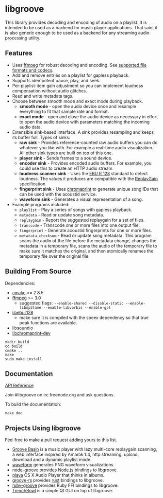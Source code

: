 # libgroove

This library provides decoding and encoding of audio on a playlist. It is
intended to be used as a backend for music player applications. That said, it is
also generic enough to be used as a backend for any streaming audio processing
utility.

## Features

* Uses [ffmpeg](http://ffmpeg.org/) for robust decoding and encoding. See
  [supported file formats and codecs](http://ffmpeg.org/ffmpeg-formats.html).
* Add and remove entries on a playlist for gapless playback.
* Supports idempotent pause, play, and seek.
* Per-playlist-item gain adjustment so you can implement loudness compensation
  without audio glitches.
* Read and write metadata tags.
* Choose between smooth mode and exact mode during playback.
  * **smooth mode** - open the audio device once and resample everything to
    fit that sample rate and format.
  * **exact mode** - open and close the audio device as necessary in effort
    to open the audio device with parameters matching the incoming audio data.
* Extensible sink-based interface. A sink provides resampling and keeps its
  buffer full. Types of sinks:
  * **raw sink** - Provides reference-counted raw audio buffers you can do
    whatever you like with. For example a real-time audio visualization. All
    other sink types are built on top of this one.
  * **player sink** - Sends frames to a sound device.
  * **encoder sink** - Provides encoded audio buffers. For example, you could
    use this to create an HTTP audio stream.
  * **loudness scanner sink** - Uses the [EBU R 128](http://tech.ebu.ch/loudness)
    standard to detect loudness. The values it produces are compatible with the
    [ReplayGain](http://wiki.hydrogenaudio.org/index.php?title=ReplayGain_1.0_specification)
    specification.
  * **fingerprint sink** - Uses [chromaprint](http://acoustid.org/chromaprint)
    to generate unique song IDs that can be used with the acoustid service.
  * **waveform sink** - Generates a visual representation of a song.
* Example programs included:
  * `playlist` - Play a series of songs with gapless playback.
  * `metadata` - Read or update song metadata.
  * `replaygain` - Report the suggested replaygain for a set of files.
  * `transcode` - Transcode one or more files into one output file.
  * `fingerprint` - Generate acoustid fingerprints for one or more files.
  * `metadata_checksum` - Read or update song metadata. This program scans the
    audio of the file before the metadata change, changes the metadata in a
    temporary file, scans the audio of the temporary file to make sure it
    matches the original, and then atomically renames the temporary file over
    the original file.

## Building From Source

Dependencies:

* [cmake](http://www.cmake.org/) >= 2.8.5
* [ffmpeg](http://ffmpeg.org/) >= 3.0
  * suggested flags: `--enable-shared --disable-static --enable-libmp3lame --enable-libvorbis --enable-gpl`
* [libebur128](https://github.com/jiixyj/libebur128)
  * make sure it is compiled with the speex dependency so that true peak
    functions are available.
* [libsoundio](http://libsound.io/)
* [libchromaprint-dev](http://acoustid.org/chromaprint)

```
mkdir build
cd build
cmake ..
make
sudo make install
```

## Documentation

[API Reference](http://andrewrk.github.io/libgroove/)

Join #libgroove on irc.freenode.org and ask questions.

To build the documentation:

```
make doc
```

## Projects Using libgroove

Feel free to make a pull request adding yours to this list.

* [Groove Basin](https://github.com/andrewrk/groovebasin) is a music player with
  lazy multi-core replaygain scanning, a web interface inspired by Amarok 1.4,
  http streaming, upload, download and a dynamic playlist mode.
* [waveform](https://github.com/andrewrk/waveform) generates PNG waveform
  visualizations.
* [node-groove](https://github.com/andrewrk/node-groove) provides
  [Node.js](http://nodejs.org/) bindings to libgroove.
* [playa](https://github.com/moonwave99/playa) OS X Audio Player that thinks
  in albums.
* [groove-rs](https://github.com/andrewrk/groove-rs) provides
  [rust](http://rust-lang.org) bindings to libgroove.
* [ruby-groove](https://github.com/johnmuhl/ruby-groove) provides Ruby FFI
  bindings to libgroove.
* [TrenchBowl](https://github.com/andrewrk/TrenchBowl) is a simple Qt GUI
  on top of libgroove.

